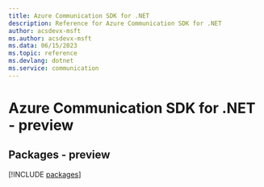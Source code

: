 ```yaml
---
title: Azure Communication SDK for .NET
description: Reference for Azure Communication SDK for .NET
author: acsdevx-msft
ms.author: acsdevx-msft
ms.data: 06/15/2023
ms.topic: reference
ms.devlang: dotnet
ms.service: communication
---
```

# Azure Communication SDK for .NET - preview
## Packages - preview
[!INCLUDE [packages](communication-index.md)]